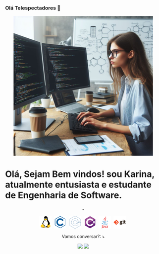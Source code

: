 ### Olá Telespectadores 👋



<div align="center">
<img src="profile.jpg" width="450px"/>
</div>

# Olá, Sejam Bem vindos! sou Karina, atualmente entusiasta e estudante de Engenharia de Software.

<p align = "center">
-  
</p>
<p align = "center">
  <img src="https://github.com/devicons/devicon/blob/master/icons/linux/linux-original.svg" title="Tux" alt="Tux" width="40" height="40"/>&nbsp;
  <img src="https://github.com/devicons/devicon/blob/master/icons/c/c-line.svg" title="C" alt="C" width="40" height="40"/>&nbsp;
  <img src="https://github.com/devicons/devicon/blob/master/icons/cplusplus/cplusplus-line.svg" title="Cpp" alt="Cpp" width="40" height="40"/>&nbsp;
  <img src="https://github.com/devicons/devicon/blob/master/icons/csharp/csharp-original.svg" title="Csharp" alt="Csharp" width="40" height="40"/>&nbsp;
  <img src="https://github.com/devicons/devicon/blob/master/icons/java/java-original-wordmark.svg" title="Java" alt="Java" width="40" height="40"/>&nbsp;
  <img src="https://github.com/devicons/devicon/blob/master/icons/git/git-original-wordmark.svg" title="Git" alt="Git" width="40" height="40"/>&nbsp;
</p>


<p align="center">
  Vamos conversar?: ⤵️
</p>

<div align="center"> 
  <a href = "mailto:sirnivass@gmail.com"><img src="https://img.shields.io/badge/-Gmail-%23333?style=for-the-badge&logo=gmail&logoColor=white" target="_blank"></a>
  <a href="https://www.linkedin.com/in/rodolffo-souza/" target="_blank"><img src="https://img.shields.io/badge/-LinkedIn-%230077B5?style=for-the-badge&logo=linkedin&logoColor=white" target="_blank"></a> 
</div>

